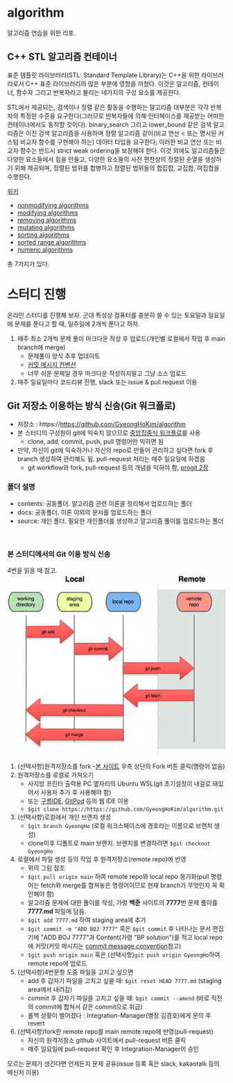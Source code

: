# algorithm

알고리즘 연습을 위한 리포.

## C++ STL 알고리즘 컨테이너

표준 템플릿 라이브러리(STL: Standard Template Library)는 C++을 위한 라이브러리로서 C++ 표준 라이브러리의 많은 부분에 영향을 끼쳤다. 이것은 알고리즘, 컨테이너, 함수자 그리고 반복자라고 불리는 네가지의 구성 요소를 제공한다.

STL에서 제공되는, 검색이나 정렬 같은 활동을 수행하는 알고리즘 대부분은 각각 반복자의 특정한 수준을 요구한다(그러므로 반복자들에 의해 인터페이스를 제공받는 어떠한 컨테이너에서도 동작할 것이다). binary_search 그리고 lower_bound 같은 검색 알고리즘은 이진 검색 알고리즘을 사용하며 정렬 알고리즘 같이(비교 연산 < 또는 명시된 커스텀 비교자 함수를 구현해야 하는) 데이터 타입을 요구한다; 이러한 비교 연산 또는 비교자 함수는 반드시 strict weak ordering을 보장해야 한다. 이것 외에도 알고리즘들은 다양한 요소들에서 힙을 만들고, 다양한 요소들의 사전 편찬상의 정렬된 순열을 생성하기 위해 제공되며, 정렬된 범위를 합병하고 정렬된 범위들의 합집합, 교집합, 여집합을 수행한다.

[위키](https://ko.wikipedia.org/wiki/%ED%91%9C%EC%A4%80_%ED%85%9C%ED%94%8C%EB%A6%BF_%EB%9D%BC%EC%9D%B4%EB%B8%8C%EB%9F%AC%EB%A6%AC)

* [nonmodifying algorithms](https://github.com/GyeongHoKim/algorithm/tree/main/constents/nonmodifyingAlgorithms)
* [modifying algorithms](https://github.com/GyeongHoKim/algorithm/tree/main/constents/modifyingAlgorithms/)
* [removing algorithms](https://github.com/GyeongHoKim/algorithm/tree/main/constents/removingAlgorithms/)
* [mutating algorithms](https://github.com/GyeongHoKim/algorithm/tree/main/constents/mutatingAlgorithms/)
* [sorting algorithms](https://github.com/GyeongHoKim/algorithm/tree/main/constents/sortingAlgorithms/)
* [sorted range algorithms](https://github.com/GyeongHoKim/algorithm/tree/main/constents/sortedRangeAlgorithms/)
* [numeric algorithms](https://github.com/GyeongHoKim/algorithm/tree/main/constents/numericAlgorithms/)

총 7가지가 있다.

# 스터디 진행

온라인 스터디를 진행해 보자. 군대 특성상 컴퓨터를 충분히 쓸 수 있는 토요일과 일요일에 문제를 푼다고 할 때, 일주일에 2개씩 푼다고 하자.

1. 매주 최소 2개씩 문제 풀이 마크다운 작성 후 업로드(개인별 로컬에서 작업 후 main branch에 merge)
	* 문제풀이 양식 추후 업데이트
	* [커밋 메시지 컨벤션](https://github.com/GyeongHoKim/algorithm/wiki/Message-Convention)
	* 너무 쉬운 문제일 경우 마크다운 작성하지말고 그냥 소스 업로드
2. 매주 일요일마다 코드리뷰 진행, slack 또는 issue & pull request 이용

## Git 저장소 이용하는 방식 신송(Git 워크플로)

- 저장소 : https://https://github.com/GyeongHoKim/algorithm
- 본 스터디의 구성원이 git에 익숙치 않으므로 [중앙집중식 워크플로](https://gyeonghokim.github.io/git/workflow/)를 사용
	* clone, add, commit, push, pull 명령어만 익히면 됨
- 만약, 자신이 git에 익숙하거나 자신의 repo로 만들어 관리하고 싶다면 fork 후 branch 생성하여 관리해도 됨. pull-request 처리는 매주 일요일에 하겠음
	* git workflow와 fork, pull-request 등의 개념을 익혀야 함, [progit 2장](https://git-scm.com/book/ko/v2/Git%EC%9D%98-%EA%B8%B0%EC%B4%88-Git-%EC%A0%80%EC%9E%A5%EC%86%8C-%EB%A7%8C%EB%93%A4%EA%B8%B0)


### 폴더 설명

- contents: 공동폴더. 알고리즘 관련 이론을 정리해서 업로드하는 폴더
- docs: 공동폴더. 이론 이외의 문서를 업로드하는 폴더
- source: 개인 폴더. 필요한 개인폴더를 생성하고 알고리즘 풀이를 업로드하는 폴더

<br>

### 본 스터디에서의 Git 이용 방식 신송

4번을 읽을 때 참고.
![git](https://raw.githubusercontent.com/GyeongHoKim/algorithm/main/docs/img/git.png)

1. (선택사항)원격저장소를 fork
	-[본 사이트](https://https://github.com/GyeongHoKim/algorithm) 우측 상단의 Fork 버튼 클릭(명령어 없음)
2. 원격저장소를 로컬로 가져오기
	- 사지방 프린터 출력용 PC 옆자리의 Ubuntu WSL(git 초기설정이 내걸로 돼있어서 사용자 추가 후 사용해야 함)
	- 또는 [구름IDE](https://goorm.io), [GitPod](https://gitpod.io) 등의 웹 IDE 이용
	- `$git clone https://https://github.com/GyeongHoKim/algorithm.git`
3. (선택사항)로컬에서 개인 브랜치 생성
	- `$git branch GyeongHo` (로컬 워크스페이스에 경호라는 이름으로 브랜치 생성)
	- clone이후 디폴트로 main 브랜치. 브랜치를 변경하려면 `$git checkout GyeongHo`
4. 로컬에서 파일 생성 등의 작업 후 원격저장소(remote repo)에 반영
	- 위의 그림 참조
	- `$git pull origin main` 하여 remote repo와 local repo 동기화(pull 명령어는 fetch와 merge를 합쳐놓은 명령어이므로 현재 branch가 무엇인지 꼭 확인해야 함)
	- 알고리즘 문제에 대한 풀이를 작성, 가령 **백준** 사이트의 **7777**번 문제 풀이를 **7777.md** 파일에 담음.
	- `$git add 7777.md` 하여 staging area에 추가
	- `$git commit -m "ADD BOJ 7777"` 혹은 `$git commit` 후 나타나는 문서 편집기에 "ADD BOJ 7777"과 Content(가령 "BP solution")를 적고 local repo에 커밋(커밋 메시지는 [commit message convention](https://github.com/GyeongHoKim/algorithm/wiki/Message-Convention)참고)
	- `$git push origin main` 혹은 (선택사항)`git push origin GyeongHo`하여 remote repo에 업로드
5. (선택사항)4번문항 도중 파일을 고치고 싶으면
	- add 후 갑자기 파일을 고치고 싶을 때: `$git reset HEAD 7777.md` (staging area에서 내려감)
	- commit 후 갑자기 파일을 고치고 싶을 때: `$git commit --amend` (바로 직전의 commit에 합쳐서 같은 commit으로 취급)
	- 롤백 상황이 벌어졌다 : Integration-Manager(병장 김경호)에게 문의 후 revert
6. (선택사항)fork한 remote repo를 main remote repo에 반영(pull-request)
	- 자신의 원격저장소 github 사이트에서 pull-request 버튼 클릭
	- 매주 일요일에 pull-request 확인 후 Integration-Manager이 승인
	
모르는 문제가 생긴다면 언제든지 문제 공유(issue 등록 혹은 slack, kakaotalk 등의 메신저 이용)
